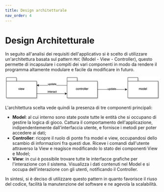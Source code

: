 ```yaml
---
title: Design architetturale
nav_order: 4
---
```

# Design Architetturale

In seguito all'analisi dei requisiti dell'applicativo si è scelto di utilizzare un'architettura basata sul pattern `MVC` (Model - 
View - Controller), questo permette di incapsulare i compiti dei vari componenti in modo da rendere il programma altamente modulare 
e facile da modificare in futuro.

![Design Architetturale](../img/03-architectural-design/mastermind-design.jpg)

L'architettura scelta vede quindi la presenza di tre componenti principali:

- **Model**: al cui interno sono state poste tutte le entità che si occupano di gestire la logica di gioco. Cattura il comportamento dell'applicazione, indipendentemente dall'interfaccia utente, e fornisce i metodi per poter accedere ai dati;
- **Controller**: ricopre il ruolo di ponte fra model e view, occupandosi dello scambio di informazioni fra questi due. Riceve i comandi dall'utente attraverso la View e reagisce modificando lo stato dei componenti View e Model;
- **View**: in cui è possibile trovare tutte le interfacce grafiche per l'interazione con il sistema. Visualizza i dati contenuti nel Model e si occupa dell'interazione con gli utenti, notificando il Controller.
  
In sintesi, si è deciso di utilizzare questo pattern in quanto favorisce il riuso del codice, facilità la manutenzione del software e ne agevola la scalabilità.